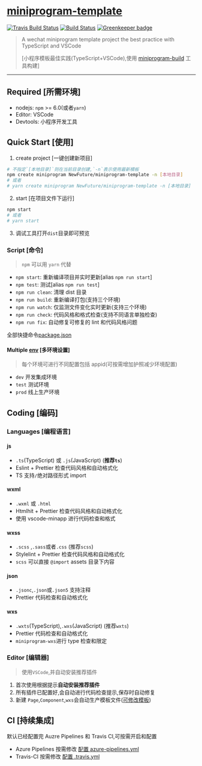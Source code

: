 # [miniprogram-template](https://github.com/NewFuture/miniprogram-template)

[![Travis Build Status](https://travis-ci.com/NewFuture/miniprogram-template.svg?branch=master)](https://travis-ci.com/NewFuture/miniprogram-template)
[![Build Status](https://dev.azure.com/NewFuture-CI/CI/_apis/build/status/NewFuture.miniprogram-template?branchName=master)](https://dev.azure.com/NewFuture-CI/CI/_build/latest?definitionId=1&branchName=master)
[![Greenkeeper badge](https://badges.greenkeeper.io/NewFuture/miniprogram-template.svg)](https://greenkeeper.io/)

> A wechat miniprogram template project the best practice with TypeScript and VSCode
>
> [小程序模板最佳实践(TypeScript+VSCode),使用 [miniprogram-build](https://github.com/NewFuture/miniprogram-build) 工具构建]

---

## Required [所需环境]

-   nodejs: `npm` >= 6.0(或者`yarn`)
-   Editor: VSCode
-   Devtools: 小程序开发工具

## Quick Start [使用]

1. create project [一键创建新项目]

```sh
# 不指定`[本地目录]`则在当前目录创建,`-n`表示使用最新模板
npm create miniprogram NewFuture/miniprogram-template -n [本地目录]
# 或者
# yarn create miniprogram NewFuture/miniprogram-template -n [本地目录]
```

2. start [在项目文件下运行]

```sh
npm start
# 或者
# yarn start
```

3. 调试工具打开`dist`目录即可预览

### Script [命令]

> `npm` 可以用 `yarn` 代替

-   `npm start`: 重新编译项目并实时更新[alias `npm run start`]
-   `npm test`: 测试[alias `npm run test`]
-   `npm run clean`: 清理 dist 目录
-   `npm run build`: 重新编译打包(支持三个环境)
-   `npm run watch`: 仅监测文件变化实时更新(支持三个环境)
-   `npm run check`: 代码风格和格式检查(支持不同语言单独检查)
-   `npm run fix`: 自动修复可修复的 lint 和代码风格问题

全部快捷命令[package.json](https://github.com/NewFuture/miniprogram-template/blob/master/package.json#L6-L38)

#### Multiple [env](env) [多环境设置]

> 每个环境可进行不同配置包括 appid(可按需增加护照减少环境配置)

-   `dev` 开发集成环境
-   `test` 测试环境
-   `prod` 线上生产环境

## Coding [编码]

### Languages [编程语言]

#### js

-   `.ts`(TypeScript) 或 `.js`(JavaScript) (**推荐`ts`**)
-   Eslint + Prettier 检查代码风格和自动格式化
-   TS 支持`/`绝对路径形式 import

#### wxml

-   `.wxml` 或 `.html`
-   Htmlhit + Prettier 检查代码风格和自动格式化
-   使用 vscode-minapp 进行代码检查和格式

#### wxss

-   `.scss` ,`.sass`或者`.css` (推荐`scss`)
-   Stylelint + Prettier 检查代码风格和自动格式化
-   `scss` 可以直接 `@import` assets 目录下内容

#### json

-   `.jsonc`,`.json`或`.json5` 支持注释
-   Prettier 代码检查和自动格式化

#### wxs

-   `.wxts`(TypeScript),`.wxs`(JavaScript) (推荐`wxts`)
-   Prettier 代码检查和自动格式化
-   `miniprogram-wxs`进行 type 检查和限定

### Editor [编辑器]

> 使用`VSCode`,并自动安装推荐插件

1. 首次使用根据提示**自动安装推荐插件**
2. 所有插件已配置好,会自动进行代码检查提示,保存时自动修复
3. 新建 `Page`,`Component`,`wxs`会自动生产模板文件([可修改模板](.dtpl/))

## CI [持续集成]

默认已经配置完 Auzre Pipelines 和 Travis CI,可按需开启和配置

-   Azure Pipelines 按需修改 [配置 azure-pipelines.yml](azure-pipelines.yml)
-   Travis-CI 按需修改 [配置 .travis.yml](.travis.yml)
